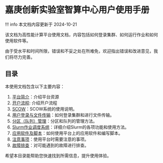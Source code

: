 # 嘉庚创新实验室智算中心用户使用手册

!!! info
    本文档内容更新于 2024-10-21

该文档为高性能计算平台使用文档，内容包括如何登录集群、如何运行作业和如何使用软件等。

由于受水平和时间所限，错误和不妥之处在所难免，欢迎指出错误和改进意见，我们将尽力完善。

## 目录

本使用文档包含以下主要内容：

1. [平台简介](introduction/platform.md)：介绍平台资源
2. [开户流程](introduction/usage.md): 介绍开户流程
3. [SCOW](scow/scow.md)：SCOW系统的使用说明。
4. [用户登录与文件传输](login-ftp/login-ftp.md)：如何登录集群和进行文件传输。
5. [分区（队列）管理](partition/partition.md)：分区和队列的管理方法。
6. [Slurm作业调度系统](./slurm/slurm.md)：详细介绍Slurm的各项功能和使用方法。
7. [应用软件及脚本](./app/app.md)：如何使用平台上的应用软件和编写脚本。
8. [注意事项](./notes/notes.md)：使用平台时需要注意的事项。
9. [故障排查](./notes/troubleshooting.md)：对可能遇到的故障进行排查。

希望本目录能帮助您快速找到所需信息，提升使用体验。

